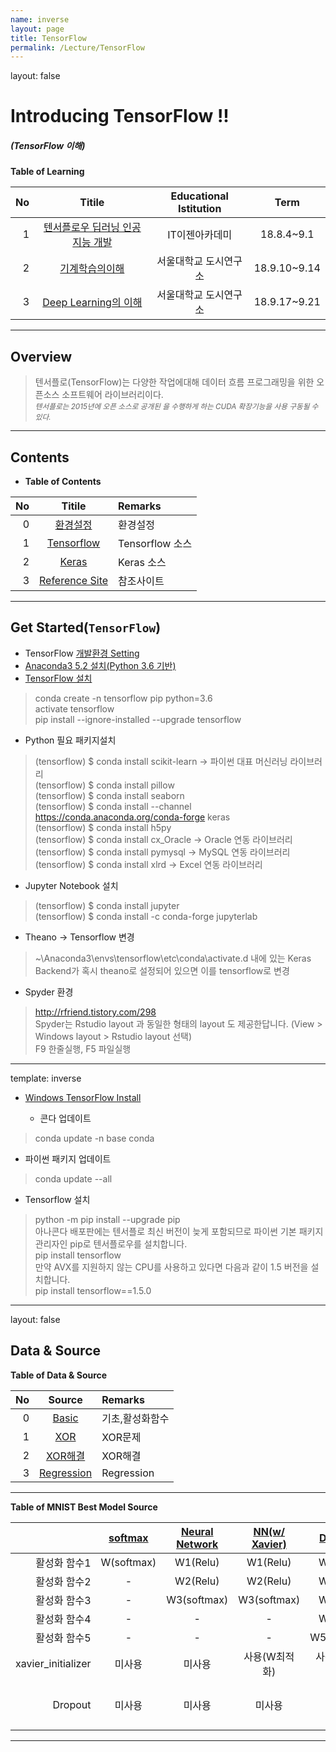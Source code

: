 ```yaml
---
name: inverse
layout: page
title: TensorFlow
permalink: /Lecture/TensorFlow
---
```


layout: false
<!-- *template: gaia -->
<!-- page_number: false -->

# Introducing TensorFlow !!
##### (TensorFlow 이해)

<!-- *template: invert -->
<!-- page_number: true -->

**Table of Learning**

|No|Titile|Educational Istitution|Term|
|--:|:--:|:-:|:--:|
|1|[텐서플로우 딥러닝 인공지능 개발](/Lecture/TensorFlow)|IT이젠아카데미|18.8.4~9.1|
|2|[기계학습의이해](/Lecture/MachineLearning)|서울대학교 도시연구소|18.9.10~9.14|
|3|[Deep Learning의 이해](/Lecture/DeepLearning)|서울대학교 도시연구소|18.9.17~9.21|

---

<!-- $theme: gaia -->
<!-- page_number: true -->

## Overview

> 텐서플로(TensorFlow)는 다양한 작업에대해 데이터 흐름 프로그래밍을 위한 오픈소스 소프트웨어 라이브러리이다.   
> <small> *텐서플로는 2015년에 오픈 소스로 공개된 을 수행하게 하는 CUDA 확장기능을 사용 구동될 수 있다.* </small>

---

<!-- *template: invert -->  
<a name="contents"/>

## Contents

* **Table of Contents**   

|No|Titile|Remarks|
|--:|:-:|:--|
|0|[환경설정](#install)|환경설정|
|1|[Tensorflow](#Tensorflow)|Tensorflow 소스|
|2|[Keras](/Lecture/Keras)|Keras 소스|
|3|[Reference Site](#reference)|참조사이트|

---

<a name="install"/>

## Get Started(`TensorFlow`)

* TensorFlow [개발환경 Setting](https://tensorflow.blog/윈도우즈에-아나콘다-텐서플로우-설치하기/)
* [Anaconda3 5.2 설치(Python 3.6 기반)](https://www.anaconda.com/download/#windows)
* [TensorFlow 설치](https://www.tensorflow.org/install/install_windows)

> conda create -n tensorflow pip python=3.6   
> activate tensorflow   
> pip install --ignore-installed --upgrade tensorflow  
 
* Python 필요 패키지설치

> (tensorflow) $ conda install scikit-learn → 파이썬 대표 머신러닝 라이브러리  
> (tensorflow) $ conda install pillow  
> (tensorflow) $ conda install seaborn  
> (tensorflow) $ conda install --channel https://conda.anaconda.org/conda-forge keras  
> (tensorflow) $ conda install h5py  
> (tensorflow) $ conda install cx_Oracle → Oracle 연동 라이브러리  
> (tensorflow) $ conda install pymysql   → MySQL 연동 라이브러리  
> (tensorflow) $ conda install xlrd      → Excel 연동 라이브러리  

* Jupyter Notebook 설치

> (tensorflow) $ conda install jupyter  
> (tensorflow) $ conda install -c conda-forge jupyterlab  

* Theano -> Tensorflow 변경

> ~\Anaconda3\envs\tensorflow\etc\conda\activate.d 내에 있는 Keras Backend가 혹시 theano로 설정되어 있으면 이를 tensorflow로 변경  

* Spyder 환경

> http://rfriend.tistory.com/298  
> Spyder는 Rstudio layout 과 동일한 형태의 layout 도 제공한답니다. (View > Windows layout > Rstudio layout 선택)  
> F9 한줄실행, F5 파일실행  

---

template: inverse
* [Windows TensorFlow Install](https://tensorflow.blog/윈도우즈에-아나콘다-텐서플로우-설치하기/)

  * 콘다 업데이트
> conda update -n base conda

  * 파이썬 패키지 업데이트
> conda update --all

  * Tensorflow 설치
> python -m pip install --upgrade pip  
> 아나콘다 배포판에는 텐서플로 최신 버전이 늦게 포함되므로 파이썬 기본 패키지 관리자인 pip로 텐서플로우를 설치합니다.  
> pip install tensorflow  
> 만약 AVX를 지원하지 않는 CPU를 사용하고 있다면 다음과 같이 1.5 버전을 설치합니다.  
> pip install tensorflow==1.5.0  

---

layout: false
<!-- *template: invert -->
<a name="data"/>

## Data & Source 

**Table of Data & Source**   

|No|Source|Remarks|
|--:|:-:|:--|
|0|[Basic](https://github.com/shpimit/shpimit.github.io/tree/master/blog/TensorFlow/src/TensorFlowBasic.ipynb)|기초,활성화함수|
|1|[XOR](https://github.com/shpimit/shpimit.github.io/tree/master/blog/TensorFlow/src/XOR_Tensorflow.ipynb)|XOR문제|
|2|[XOR해결](https://github.com/shpimit/shpimit.github.io/tree/master/blog/TensorFlow/src/XOR-Solution.ipynb)|XOR해결|
|3|[Regression](https://github.com/shpimit/shpimit.github.io/tree/master/blog/TensorFlow/src/Regression.ipynb)|Regression|

---

**Table of MNIST Best Model Source**  

||[softmax](https://github.com/shpimit/shpimit.github.io/tree/master/blog/TensorFlow/src/01_mnist_softmax.ipynb)|[Neural Network](https://github.com/shpimit/shpimit.github.io/tree/master/blog/TensorFlow/src/02_mnist_nn.ipynb)|[NN(w/ Xavier)](https://github.com/shpimit/shpimit.github.io/tree/master/blog/TensorFlow/src/03_mnist_xavier.ipynb)|[Deep NN](https://github.com/shpimit/shpimit.github.io/tree/master/blog/TensorFlow/src/04_mnist_deep.ipynb)|[DNN(w/ dropout)](https://github.com/shpimit/shpimit.github.io/tree/master/blog/TensorFlow/src/05_mnist_dropout.ipynb)|
|--:|:-:|:-:|:-:|:-:|:-:|
|활성화 함수1|W(softmax)|W1(Relu)|W1(Relu)|W1(Relu)|W1(Relu)|
|활성화 함수2|-|W2(Relu)|W2(Relu)|W2(Relu)|W2(Relu)|
|활성화 함수3|-|W3(softmax)|W3(softmax)|W3(Relu)|W3(Relu)|
|활성화 함수4|-|-|-|W4(Relu)|W4(Relu)|
|활성화 함수5|-|-|-|W5(softmax)|W5(softmax))|
|xavier_initializer|미사용|미사용|사용(W최적화)|사용(W최적화)|사용(W최적화)|
|Dropout|미사용|미사용|미사용|미사용|사용(훈련시:0.7,테스트시:1.0)|

---
